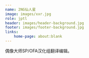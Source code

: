 ```yaml
---
name: 2NG仙人星
image: images/xxr.jpg
role: jptl
header: images/header-background.jpg
footer: images/footer-background.jpg
links:
    home-page: about:blank
---
```


偶像大师SP/OFA汉化组翻译编辑。